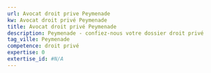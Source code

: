 ```yaml
---
url: Avocat droit prive Peymenade
kw: Avocat droit privé Peymenade
title: Avocat droit privé Peymenade
description: Peymenade - confiez-nous votre dossier droit privé
tag_ville: Peymenade
competence: droit privé
expertise: 0
extertise_id: #N/A
---
```

